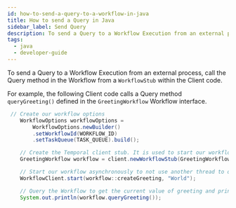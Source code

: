 ```yaml
---
id: how-to-send-a-query-to-a-workflow-in-java
title: How to send a Query in Java
sidebar_label: Send Query
description: To send a Query to a Workflow Execution from an external process, call the Query method in the Workflow from a `WorkflowStub` within the Client code.
tags:
  - java
  - developer-guide
---
```


To send a Query to a Workflow Execution from an external process, call the Query method in the Workflow from a `WorkflowStub` within the Client code.

For example, the following Client code calls a Query method `queryGreeting()` defined in the `GreetingWorkflow` Workflow interface.

```java
 // Create our workflow options
    WorkflowOptions workflowOptions =
        WorkflowOptions.newBuilder()
        .setWorkflowId(WORKFLOW_ID)
        .setTaskQueue(TASK_QUEUE).build();

    // Create the Temporal client stub. It is used to start our workflow execution.
    GreetingWorkflow workflow = client.newWorkflowStub(GreetingWorkflow.class, workflowOptions);

    // Start our workflow asynchronously to not use another thread to query.
    WorkflowClient.start(workflow::createGreeting, "World");

    // Query the Workflow to get the current value of greeting and print it.
    System.out.println(workflow.queryGreeting());
```

